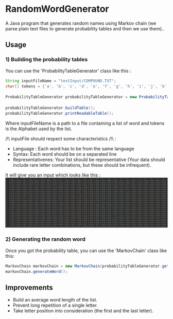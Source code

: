 # RandomWordGenerator
A Java program that generates random names using Markov chain (we parse plain text files to generate probability tables and then we use them)..

## Usage

### 1) Building the probability tables
You can use the 'ProbabilityTableGenerator' class like this :
```java
String inputFileName = "testInput/COMPOUND.TXT";
char[] tokens = {'a', 'b', 'c', 'd', 'e', 'f', 'g', 'h', 'i', 'j', 'k', 'l', 'm', 'n', 'o', 'p', 'q', 'r', 's', 't', 'u', 'v', 'w', 'x', 'y', 'z'};

ProbabilityTableGenerator probabilityTableGenerator = new ProbabilityTableGenerator(inputFileName, tokens);

probabilityTableGenerator.buildTable();
probabilityTableGenerator.printReadableTable();
```

Where inputFileName is a path to a file containing a list of word and tokens is the Alphabet used by the list.

/!\ inputFile should respect some characteristics /!\ : 
* Language : Each word has to be from the same language
* Syntax: Each word should be on a separated line
* Representativenes: Your list should be representative (Your data should include rare letter combinations, but these should be infrequent).

It will give you an input which looks like this : 
![output](https://github.com/kassisdion/RandomWordGenerator/blob/master/media/output/output.png?raw=true)

### 2) Generating the random word
Once you got the probability table, you can use the 'MarkovChain' class like this:
```java
MarkovChain markovChain = new MarkovChain(probabilityTableGenerator.getTable());
markovChain.generateWord();
```

## Improvements

* Build an average word length of the list.
* Prevent long repetition of a single letter.
* Take letter position into consideration (the first and the last letter).

